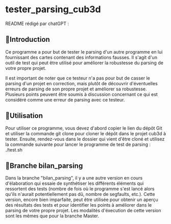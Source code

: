 # tester_parsing_cub3d

README rédigé par chatGPT :

## 🚠Introduction
Ce programme a pour but de tester le parsing d'un autre programme en lui fournissant des cartes contenant des informations fausses. Il s'agit d'un outil de test qui peut être utilisé pour améliorer la robustesse du parsing de votre propre projet.

Il est important de noter que ce testeur n'a pas pour but de casser le parsing d'un projet en correction, mais plutôt de découvrir d'éventuelles erreurs de parsing de son propre projet et améliorer sa robustesse. Plusieurs points peuvent être soumis à discussion concernant ce qui est considéré comme une erreur de parsing avec ce testeur.

## 🛀Utilisation
Pour utiliser ce programme, vous devez d'abord copier le lien du dépôt Git et utiliser la commande git clone pour cloner le dépôt dans le projet cub3d à tester.
Ensuite, rendez-vous dans le dossier qui vient d'être cloné et utilisez la commande suivante pour lancer le programme de test de parsing : ./test.sh


## 🎁Branche bilan_parsing
Dans la branche "bilan_parsing", il y a une autre version en cours d'élaboration qui essaie de synthétiser les différents éléments qui ressortent des tests (nombre de fois où le programme s'est lancé alors qu'ils n'aurait potentiellement pas dû, nombre de segfaults, etc.). Cette version, encore bien imparfaite, peut être utilisée pour obtenir un aperçu des résultats des tests et pour identifier les points à améliorer dans le parsing de votre propre projet. Les modalités d'éxecution de cette version sont les mêmes que pour la branche Master.
